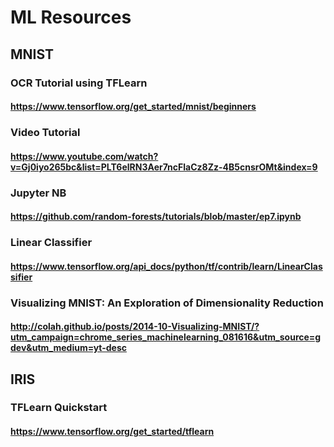 # ML Resources

## MNIST

### OCR Tutorial using TFLearn
#### https://www.tensorflow.org/get_started/mnist/beginners


### Video Tutorial
#### https://www.youtube.com/watch?v=Gj0iyo265bc&list=PLT6elRN3Aer7ncFlaCz8Zz-4B5cnsrOMt&index=9


### Jupyter NB
#### https://github.com/random-forests/tutorials/blob/master/ep7.ipynb


### Linear Classifier
#### https://www.tensorflow.org/api_docs/python/tf/contrib/learn/LinearClassifier


### Visualizing MNIST: An Exploration of Dimensionality Reduction
#### http://colah.github.io/posts/2014-10-Visualizing-MNIST/?utm_campaign=chrome_series_machinelearning_081616&utm_source=gdev&utm_medium=yt-desc

## IRIS
### TFLearn Quickstart
#### https://www.tensorflow.org/get_started/tflearn
